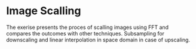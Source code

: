 # Image Scalling
The exerise presents the proces of scalling images using FFT and compares the outcomes with other techniques. Subsampling for downscaling and linear interpolation in space domain in case of upscaling.

